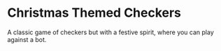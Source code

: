 
# Christmas Themed Checkers

A classic game of checkers but with a festive spirit, where you can play against a bot.
